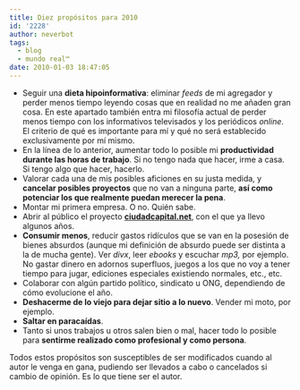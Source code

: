 ```yaml
---
title: Diez propósitos para 2010
id: '2228'
author: neverbot
tags:
  - blog
  - mundo real™
date: 2010-01-03 18:47:05
---
```


* Seguir una **dieta hipoinformativa**: eliminar _feeds_ de mi agregador y perder menos tiempo leyendo cosas que en realidad no me añaden gran cosa. En este apartado también entra mi filosofía actual de perder menos tiempo con los informativos televisados y los periódicos _online_. El criterio de qué es importante para mí y qué no será establecido exclusivamente por mí mismo.
* En la línea de lo anterior, aumentar todo lo posible mi **productividad durante las horas de trabajo**. Si no tengo nada que hacer, irme a casa. Si tengo algo que hacer, hacerlo.
* Valorar cada una de mis posibles aficiones en su justa medida, y **cancelar posibles proyectos** que no van a ninguna parte, **así como potenciar los que realmente puedan merecer la pena**.
* Montar mi primera empresa. O no. Quién sabe.
* Abrir al público el proyecto [**ciudadcapital.net**](http://www.ciudadcapital.net/), con el que ya llevo algunos años.
* **Consumir menos**, reducir gastos ridículos que se van en la posesión de bienes absurdos (aunque mi definición de absurdo puede ser distinta a la de mucha gente). Ver _divx_, leer _ebooks_ y escuchar _mp3,_ por ejemplo. No gastar dinero en adornos superfluos, juegos a los que no voy a tener tiempo para jugar, ediciones especiales existiendo normales, etc., etc.
* Colaborar con algún partido político, sindicato u ONG, dependiendo de cómo evolucione el año.
* **Deshacerme de lo viejo para dejar sitio a lo nuevo**. Vender mi moto, por ejemplo.
* **Saltar en paracaídas**.
* Tanto si unos trabajos u otros salen bien o mal, hacer todo lo posible para **sentirme realizado como profesional y como persona**.

Todos estos propósitos son susceptibles de ser modificados cuando al autor le venga en gana, pudiendo ser llevados a cabo o cancelados si cambio de opinión. Es lo que tiene ser el autor.
